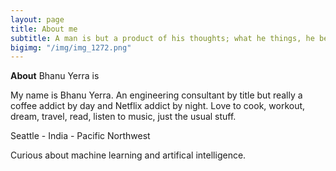 ```yaml
---
layout: page
title: About me
subtitle: A man is but a product of his thoughts; what he things, he becomes. - Gandhi
bigimg: "/img/img_1272.png"
---
```


<b>About</b>
Bhanu Yerra is

My name is Bhanu Yerra. An engineering consultant by title but really a coffee addict by day and Netflix addict by night. Love to cook, workout, dream, travel, read, listen to music, just the usual stuff.

Seattle - India - Pacific Northwest

Curious about machine learning and artifical intelligence. 
